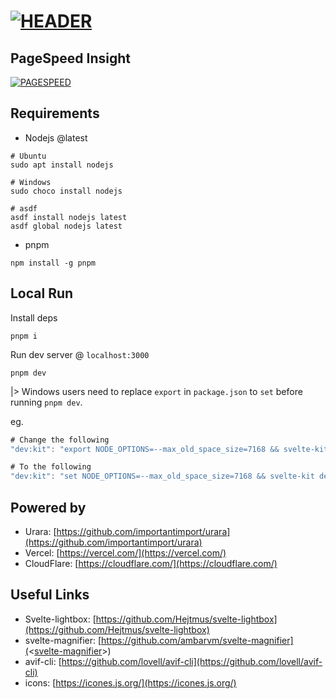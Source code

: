 # [<img style="float:middle" width="auto" alt="HEADER" src="https://raw.githubusercontent.com/gist/kwchang0831/f8a0fbde08b5cd6204438a90e222743e/raw/metrics.repository.intro.svg">](#)

## PageSpeed Insight

[<img style="float:middle" width="auto" alt="PAGESPEED" src="https://raw.githubusercontent.com/gist/kwchang0831/f8a0fbde08b5cd6204438a90e222743e/raw/metrics.pagespeed.svg">](#)

## Requirements

- Nodejs @latest

```shell
# Ubuntu
sudo apt install nodejs

# Windows
sudo choco install nodejs

# asdf
asdf install nodejs latest
asdf global nodejs latest
```

- pnpm

```shell
npm install -g pnpm
```

## Local Run

Install deps

```shell
pnpm i
```

Run dev server @ `localhost:3000`

```shell
pnpm dev
```

|> Windows users need to replace `export` in `package.json` to `set` before running `pnpm dev`.

eg.

```js
# Change the following
"dev:kit": "export NODE_OPTIONS=--max_old_space_size=7168 && svelte-kit dev --host",

# To the following
"dev:kit": "set NODE_OPTIONS=--max_old_space_size=7168 && svelte-kit dev --host",
```

## Powered by

- Urara: [https://github.com/importantimport/urara](https://github.com/importantimport/urara)
- Vercel: [https://vercel.com/](https://vercel.com/)
- CloudFlare: [https://cloudflare.com/](https://cloudflare.com/)

## Useful Links

- Svelte-lightbox: [https://github.com/Hejtmus/svelte-lightbox](https://github.com/Hejtmus/svelte-lightbox)
- svelte-magnifier: [https://github.com/ambarvm/svelte-magnifier](<[svelte-magnifier](https://github.com/ambarvm/svelte-magnifier)>)
- avif-cli: [https://github.com/lovell/avif-cli](https://github.com/lovell/avif-cli)
- icons: [https://icones.js.org/](https://icones.js.org/)
